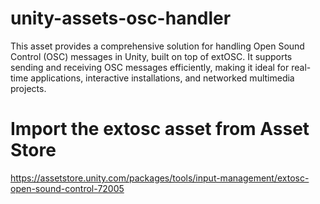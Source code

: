 # unity-assets-osc-handler
 This asset provides a comprehensive solution for handling Open Sound Control (OSC) messages in Unity, built on top of extOSC. It supports sending and receiving OSC messages efficiently, making it ideal for real-time applications, interactive installations, and networked multimedia projects.


# Import the extosc asset from Asset Store
https://assetstore.unity.com/packages/tools/input-management/extosc-open-sound-control-72005

